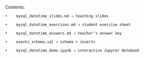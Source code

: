 Contents:

    •    mysql_datetime_slides.md → teaching slides
    
    •    mysql_datetime_exercises.md → student exercise sheet
    
    •    mysql_datetime_answers.md → teacher’s answer key
    
    •    events_schema.sql → schema + inserts
    
    •    mysql_datetime_demo.ipynb → interactive Jupyter Notebook

